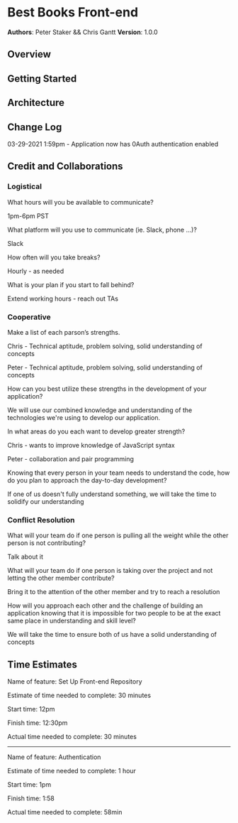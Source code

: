 # Best Books Front-end

**Authors**: Peter Staker && Chris Gantt
**Version**: 1.0.0

## Overview
<!-- Provide a high level overview of what this application is and why you are building it, beyond the fact that it's an assignment for this class. (i.e. What's your problem domain?) -->

## Getting Started
<!-- What are the steps that a user must take in order to build this app on their own machine and get it running? -->

## Architecture
<!-- Provide a detailed description of the application design. What technologies (languages, libraries, etc) you're using, and any other relevant design information. -->

## Change Log

03-29-2021 1:59pm - Application now has 0Auth authentication enabled

## Credit and Collaborations

### Logistical

What hours will you be available to communicate?

1pm-6pm PST

What platform will you use to communicate (ie. Slack, phone …)?

Slack

How often will you take breaks?

Hourly - as needed

What is your plan if you start to fall behind?

Extend working hours - reach out TAs

### Cooperative

Make a list of each parson’s strengths.

Chris - Technical aptitude, problem solving, solid understanding of concepts

Peter - Technical aptitude, problem solving, solid understanding of concepts

How can you best utilize these strengths in the development of your application?

We will use our combined knowledge and understanding of the technologies we're using to develop our application.

In what areas do you each want to develop greater strength?

Chris - wants to improve knowledge of JavaScript syntax

Peter - collaboration and pair programming

Knowing that every person in your team needs to understand the code, how do you plan to approach the day-to-day development?

If one of us doesn't fully understand something, we will take the time to solidify our understanding

### Conflict Resolution

What will your team do if one person is pulling all the weight while the other person is not contributing?

Talk about it

What will your team do if one person is taking over the project and not letting the other member contribute?

Bring it to the attention of the other member and try to reach a resolution

How will you approach each other and the challenge of building an application knowing that it is impossible for two people to be at the exact same place
in understanding and skill level?

We will take the time to ensure both of us have a solid understanding of concepts

## Time Estimates

Name of feature: Set Up Front-end Repository

Estimate of time needed to complete: 30 minutes

Start time: 12pm

Finish time: 12:30pm

Actual time needed to complete: 30 minutes

***

Name of feature: Authentication

Estimate of time needed to complete: 1 hour

Start time: 1pm

Finish time: 1:58

Actual time needed to complete: 58min
